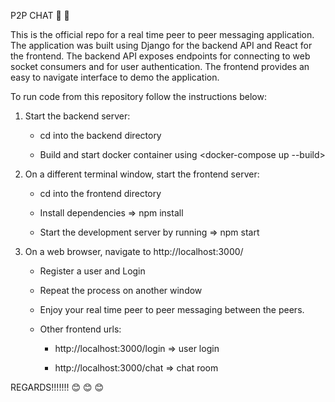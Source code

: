 P2P CHAT 💬 💬  

This is the official repo for a real time peer to peer messaging application. The application was built using Django for the backend API and React for the frontend.
The backend API exposes endpoints for connecting to web socket consumers and for user authentication.
The frontend provides an easy to navigate interface to demo the application.

To run code from this repository follow the instructions below:

1. Start the backend server:

   - cd into the backend directory

   - Build and start docker container using <docker-compose up --build>

2. On a different terminal window, start the frontend server:

   - cd into the frontend directory
  
   - Install dependencies => npm install

   - Start the development server by running => npm start

3. On a web browser, navigate to http://localhost:3000/

   - Register a user and Login

   - Repeat the process on another window

   - Enjoy your real time peer to peer messaging between the peers.

   - Other frontend urls:

     - http://localhost:3000/login => user login

     - http://localhost:3000/chat => chat room

REGARDS!!!!!!! 😊 😊 😊
